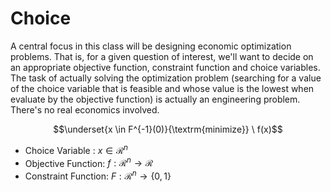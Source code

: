 # **Choice**

A central focus in this class will be designing economic optimization problems. That is, for a given question of interest, we'll want to decide on an appropriate objective function, constraint function and choice variables. The task of actually solving the optimization problem (searching for a value of the choice variable that is feasible and whose value is the lowest when evaluate by the objective function) is actually an engineering problem. There's no real economics involved.


$$\underset{x \in F^{-1}(0)}{\textrm{minimize}} \ f(x)$$

- Choice Variable : $x \in \mathcal{R}^n$ 
- Objective Function:  $f: \mathcal{R}^n \to \mathcal{R}$
- Constraint Function: $F : \mathcal{R}^n \to \{0,1\}$




